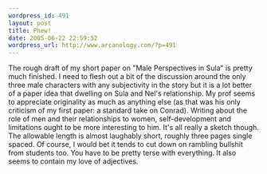 ```yaml
--- 
wordpress_id: 491
layout: post
title: Phew!
date: 2005-06-22 22:59:52
wordpress_url: http://www.arcanology.com/?p=491
---
```

The rough draft of my short paper on "Male Perspectives in Sula" is pretty much finished. I need to flesh out a bit of the discussion around the only three male characters with any subjectivity in the story but it is a lot better of a paper idea that dwelling on Sula and Nel's relationship. My prof seems to appreciate originality as much as anything else (as that was his only criticism of my first paper: a standard take on Conrad). Writing about the role of men and their relationships to women, self-development and limitations ought to be more interesting to him. It's all really a sketch though. The allowable length is almost laughably short, roughly three pages single spaced. Of course, I would bet it tends to cut down on rambling bullshit from students too. You have to be pretty terse with everything. It also seems to contain my love of adjectives.